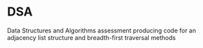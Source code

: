 # DSA
Data Structures and Algorithms assessment producing code for an adjacency list structure and breadth-first traversal methods
